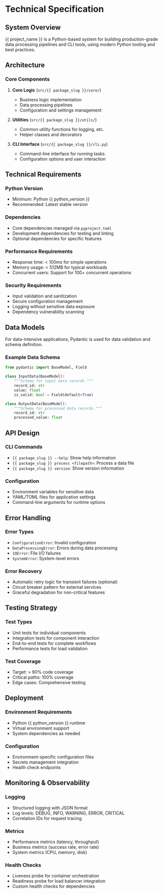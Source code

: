 # Technical Specification

## System Overview

{{ project_name }} is a Python-based system for building production-grade data processing pipelines and CLI tools, using modern Python tooling and best practices.

## Architecture

### Core Components

1.  **Core Logic** (`src/{{ package_slug }}/core/`)
    - Business logic implementation
    - Data processing pipelines
    - Configuration and settings management

2.  **Utilities** (`src/{{ package_slug }}/utils/`)
    - Common utility functions for logging, etc.
    - Helper classes and decorators

3.  **CLI Interface** (`src/{{ package_slug }}/cli.py`)
    - Command-line interface for running tasks
    - Configuration options and user interaction

## Technical Requirements

### Python Version
- Minimum: Python {{ python_version }}
- Recommended: Latest stable version

### Dependencies
- Core dependencies managed via `pyproject.toml`
- Development dependencies for testing and linting
- Optional dependencies for specific features

### Performance Requirements
- Response time: < 100ms for simple operations
- Memory usage: < 512MB for typical workloads
- Concurrent users: Support for 100+ concurrent operations

### Security Requirements
- Input validation and sanitization
- Secure configuration management
- Logging without sensitive data exposure
- Dependency vulnerability scanning

## Data Models

For data-intensive applications, Pydantic is used for data validation and schema definition.

### Example Data Schema
```python
from pydantic import BaseModel, Field

class InputData(BaseModel):
    """Schema for input data records."""
    record_id: str
    value: float
    is_valid: bool = Field(default=True)

class OutputData(BaseModel):
    """Schema for processed data records."""
    record_id: str
    processed_value: float
```

## API Design

### CLI Commands
- `{{ package_slug }} --help`: Show help information
- `{{ package_slug }} process <filepath>`: Process a data file
- `{{ package_slug }} version`: Show version information

### Configuration
- Environment variables for sensitive data
- YAML/TOML files for application settings
- Command-line arguments for runtime options

## Error Handling

### Error Types
- `ConfigurationError`: Invalid configuration
- `DataProcessingError`: Errors during data processing
- `IOError`: File I/O failures
- `SystemError`: System-level errors

### Error Recovery
- Automatic retry logic for transient failures (optional)
- Circuit breaker pattern for external services
- Graceful degradation for non-critical features

## Testing Strategy

### Test Types
- Unit tests for individual components
- Integration tests for component interaction
- End-to-end tests for complete workflows
- Performance tests for load validation

### Test Coverage
- Target: > 90% code coverage
- Critical paths: 100% coverage
- Edge cases: Comprehensive testing

## Deployment

### Environment Requirements
- Python {{ python_version }} runtime
- Virtual environment support
- System dependencies as needed

### Configuration
- Environment-specific configuration files
- Secrets management integration
- Health check endpoints

## Monitoring & Observability

### Logging
- Structured logging with JSON format
- Log levels: DEBUG, INFO, WARNING, ERROR, CRITICAL
- Correlation IDs for request tracing

### Metrics
- Performance metrics (latency, throughput)
- Business metrics (success rate, error rate)
- System metrics (CPU, memory, disk)

### Health Checks
- Liveness probe for container orchestration
- Readiness probe for load balancer integration
- Custom health checks for dependencies

